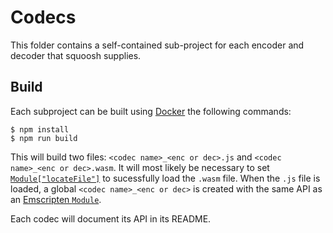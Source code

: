 # Codecs

This folder contains a self-contained sub-project for each encoder and decoder that squoosh supplies.

## Build

Each subproject can be built using [Docker](https://www.docker.com/) the following commands:

```
$ npm install
$ npm run build
```

This will build two files: `<codec name>_<enc or dec>.js` and `<codec name>_<enc or dec>.wasm`. It will most likely be necessary to set [`Module["locateFile"]`](https://kripken.github.io/emscripten-site/docs/api_reference/module.html#affecting-execution) to sucessfully load the `.wasm` file. When the `.js` file is loaded, a global `<codec name>_<enc or dec>` is created with the same API as an [Emscripten `Module`](https://kripken.github.io/emscripten-site/docs/api_reference/module.html).

Each codec will document its API in its README.
